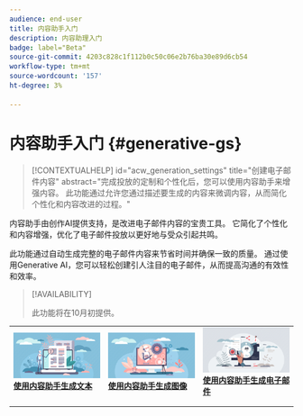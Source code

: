 ```yaml
---
audience: end-user
title: 内容助手入门
description: 内容助理入门
badge: label="Beta"
source-git-commit: 4203c828c1f112b0c50c06e2b76ba30e89d6cb54
workflow-type: tm+mt
source-wordcount: '157'
ht-degree: 3%

---
```



# 内容助手入门 {#generative-gs}

>[!CONTEXTUALHELP]
>id="acw_generation_settings"
>title="创建电子邮件内容"
>abstract="完成投放的定制和个性化后，您可以使用内容助手来增强内容。 此功能通过允许您通过描述要生成的内容来微调内容，从而简化个性化和内容改进的过程。"

内容助手由创作AI提供支持，是改进电子邮件内容的宝贵工具。 它简化了个性化和内容增强，优化了电子邮件投放以更好地与受众引起共鸣。

此功能通过自动生成完整的电子邮件内容来节省时间并确保一致的质量。 通过使用Generative AI，您可以轻松创建引人注目的电子邮件，从而提高沟通的有效性和效率。

>[!AVAILABILITY]
>
>此功能将在10月初提供。


<table style="table-layout:fixed"><tr style="border: 0;">
<td>
<a href="generative-content.md">
<img alt="文本生成" src="assets/do-not-localize/text-genai.jpeg">
</a>
<div>
<a href="generative-content.md"><strong>使用内容助手生成文本</strong></a>
</div>
<p>
</td>
<td>
<a href="generative-image.md">
<img alt="图像生成" src="assets/do-not-localize/image-genai.jpeg">
</a>
<div><a href="generative-image.md"><strong>使用内容助手生成图像</strong>
</div>
<p>
</td>
<td>
<a href="generative-email.md">
<img alt="电子邮件生成" src="assets/do-not-localize/email-genai.jpeg">
</a>
<div>
<a href="generative-email.md"><strong>使用内容助手生成电子邮件</strong></a>
</div>
<p></td>
</tr></table>

